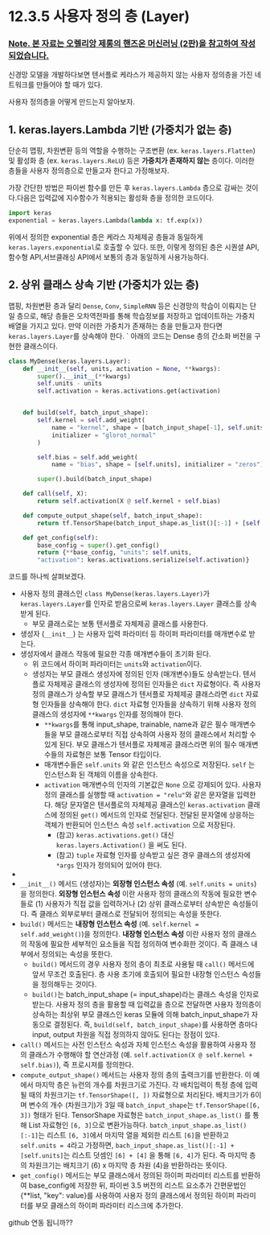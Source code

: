 # 12.3.5 사용자 정의 층 __(Layer)__

### <U>Note. 본 자료는 오렐리앙 제롱의 핸즈온 머신러닝 (2판)을 참고하여 작성되었습니다.</U>

신경망 모델을 개발하다보면 텐서플로 케라스가 제공하지 않는 사용자 정의층을 가진 네트워크를 만들어야 할 때가 있다.

사용자 정의층을 어떻게 만드는지 알아보자.

## 1. keras.layers.Lambda 기반 (가중치가 없는 층)

단순히 맵핑, 차원변환 등의 역할을 수행하는 구조변환 (ex. `keras.layers.Flatten`) 및 활성화 층 (ex. `keras.layers.ReLU`) 등은 __가중치가 존재하지 않는__ 층이다. 이러한 층들을 사용자 정의층으로 만들고자 한다고 가정해보자.

가장 간단한 방법은 파이썬 함수를 만든 후 `keras.layers.Lambda` 층으로 감싸는 것이다.다음은 입력값에 지수함수가 적용되는 활성화 층을 정의한 코드이다.

```python
import keras
exponential = keras.layers.Lambda(lambda x: tf.exp(x))
```

위에서 정의한 exponential 층은 케라스 자체제공 층들과 동일하게 `keras.layers.exponential`로 호출할 수 있다. 또한, 이렇게 정의된 층은 시퀀셜 API, 함수형 API,서브클래싱 API에서 보통의 층과 동일하게 사용가능하다.

## 2. 상위 클래스 상속 기반 (가중치가 있는 층)

맵핑, 차원변환 층과 달리 `Dense`, `Conv`, `SimpleRNN` 등은 신경망의 학습이 이뤄지는 단일 층으로, 해당 층들은 오차역전파를 통해 학습정보를 저장하고 업데이트하는 가중치 배열을 가지고 있다. 만약 이러한 가중치가 존재하는 층을 만들고자 한다면 `keras.layers.Layer`를 상속해야 한다.
`
아래의 코드는 Dense 층의 간소화 버전을 구현한 클래스이다.

```python
class MyDense(keras.layers.Layer):
    def __init__(self, units, activation = None, **kwargs):
        super().__init__(**kwargs)
        self.units - units
        self.activation = keras.activations.get(activation)


    def build(self, batch_input_shape):
        self.kernel = self.add_weight(
            name = "kernel", shape = [batch_input_shape[-1], self.units],
            initializer = "glorot_normal"
        )

        self.bias = self.add_weight(
            name = "bias", shape = [self.units], initializer = "zeros")

        super().build(batch_input_shape)

    def call(self, X):
        return self.activation(X @ self.kernel + self.bias)

    def compute_output_shape(self, batch_input_shape):
        return tf.TensorShape(batch_input_shape.as_list()[:-1] + [self.units])

    def get_config(self):
        base_config = super().get_config()
        return {**base_config, "units": self.units, 
        "activation": keras.activations.serialize(self.activation)}
```
코드를 하나씩 살펴보겠다.

- 사용자 정의 클래스인 `class MyDense(keras.layers.Layer)`가 `keras.layers.Layer`를 인자로 받음으로써 `keras.layers.Layer` 클래스를 상속받게 된다.
  - 부모 클래스로는 보통 텐서플로 자체제공 클래스를 사용한다.  
- 생성자 (`__init__`) 는 사용자 입력 파라미터 등 하이퍼 파라미터를 매개변수로 받는다.
- 생성자에서 클래스 작동에 필요한 각종 매개변수들이 초기화 된다.
  - 위 코드에서 하이퍼 파라미터는 `units`와 `activation`이다.
  - 생성자는 부모 클래스 생성자에 정의된 인자 (매개변수)들도 상속받는다. 텐서플로 자체제공 클래스의 생성자에 정의된 인자들은 `dict` 자료형이다. 즉 사용자 정의 클래스가 상속할 부모 클래스가 텐서플로 자체제공 클래스라면  `dict` 자료형 인자들을 상속해야 한다. `dict` 자료형 인자들을 상속하기 위해 사용자 정의 클래스의 생성자에 `**kwargs` 인자를 정의해야 한다. 
    - `**kwargs`를 통해 input_shape, trainable, name과 같은 필수 매개변수들을 부모 클래스로부터 직접 상속하여 사용자 정의 클래스에서 처리할 수 있게 된다. 부모 클래스가 텐서플로 자체제공 클래스라면 위의 필수 매개변수들의 자료형은 보통 Tensor 타입이다. 
    - 매개변수들은 `self.units` 와 같은 인스턴스 속성으로 저장된다. `self` 는 인스턴스화 된 객체의 이름을 상속한다.
    - `activation` 매개변수의 인자의 기본값은 `None` 으로 강제되어 있다. 사용자 정의 클래스를 실행할 때 `activation = "relu"`와 같은 문자열을 입력한다. 해당 문자열은 텐서플로의 자체제공 클래스인 `keras.activation` 클래스에 정의된 `get()` 메서드의 인자로 전달된다. 전달된 문자열에 상응하는 객체가 반환되어 인스턴스 속성 `self.activation` 으로 저장된다.
      - (참고) `keras.activations.get()` 대신 `keras.layers.Activation()` 을 써도 된다.
      - (참고) `tuple` 자료형 인자를 상속받고 싶은 경우 클래스의 생성자에 `*args` 인자가 정의되어 있어야 한다.
- 
- `__init__()` 메서드 (생성자)는 __외장형 인스턴스 속성__ (예. `self.units = units`)을 정의한다. __외장형 인스턴스 속성__ 이란 사용자 정의 클래스의 작동에 필요한 변수들로 (1) 사용자가 직접 값을 입력하거나 (2) 상위 클래스로부터 상속받은 속성들이다. 즉 클래스 외부로부터 클래스로 전달되어 정의되는 속성을 뜻한다. 
- `build()` 메서드는 __내장형 인스턴스 속성__ (예. `self.kernel = self.add_weight()`)을 정의한다. __내장형 인스턴스 속성__ 이란 사용자 정의 클래스의 작동에 필요한 세부적인 요소들을 직접 정의하여 변수화한 것이다. 즉 클래스 내부에서 정의되는 속성을 뜻한다. 
  - `build()` 메서드의 경우 사용자 정의 층이 최초로 사용될 때 `call()` 메서드에 앞서 무조건 호출된다. 층 사용 초기에 호출되어 필요한 내장형 인스턴스 속성들을 정의해두는 것이다.
  - `build()`는 batch_input_shape (= input_shape)라는 클래스 속성을 인자로 받는다. 사용자 정의 층을 활용할 때 입력값을 층으로 전달하면 사용자 정의층이 상속하는 최상위 부모 클래스인 keras 모듈에 의해 batch_input_shape가 자동으로 결정된다. 즉, `build(self, batch_input_shape)`를 사용하면 층마다 input, output 차원을 직접 정의하지 않아도 된다는 장점이 있다. 
- `call()` 메서드는 사전 인스턴스 속성과 자체 인스턴스 속성을 활용하여 사용자 정의 클래스가 수행해야 할 연산과정 (예. `self.activation(X @ self.kernel + self.bias)`), 즉 프로시져를 정의한다.
- `compute_output_shape()` 메서드는 사용자 정의 층의 출력크기를 반환한다. 이 예에서 마지막 층은 뉴런의 개수를 차원크기로 가진다. 각 배치입력이 특정 층에 입력될 때의 차원크기는 `tf.TensorShape([, ])` 자료형으로 처리된다. 배치크기가 6이며 변수의 개수 (차원크기)가 3일 때 `batch_input_shape`는 `tf.TensorShape([6, 3])` 형태가 된다. TensorShape 자료형은 `batch_input_shape.as_list()` 를 통해 List 자료형인 `[6, 3]`으로 변환가능하다. `batch_input_shape.as_list()[:-1]`는 리스트 `[6, 3]`에서 마지막 열을 제외한 리스트 `[6]`을 반환하고 `self.units = 4`라고 가정하면, `bach_input_shape.as_list()[:-1] + [self.units]`는 리스트 덧셈인 `[6] + [4]` 을 통해 `[6, 4]`가 된다. 즉 마지막 층의 차원크기는 배치크기 (6) x 마지막 층 차원 (4)을 반환하라는 뜻이다.  
- `get_config()` 메서드는 부모 클래스에서 정의된 하이퍼 파라미터 리스트를 반환하여 base_config에 저장한 뒤, 파이썬 3.5 버전의 리스트 요소추가 간편문법인 {**list, "key": value}를 사용하여 사용자 정의 클래스에서 정의된 하이퍼 파라미터를 부모 클래스의 하이퍼 파라미터 리스크에 추가한다.


github 연동 됩니까??